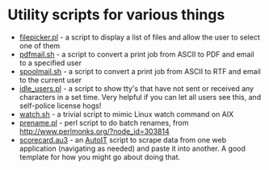 Utility scripts for various things
=======
* <a href="https://github.com/ianmcgowan/scripts/blob/master/filepicker.pl">filepicker.pl</a> - a script to display a list of files and allow the user to select one of them
* <a href="https://github.com/ianmcgowan/scripts/blob/master/pdfmail.sh">pdfmail.sh</a> - a script to convert a print job from ASCII to PDF and email to a specified user
* <a href="https://github.com/ianmcgowan/scripts/blob/master/spoolmail.sh">spoolmail.sh</a> - a script to convert a print job from ASCII to RTF and email to the current user
* <a href="https://github.com/ianmcgowan/scripts/blob/master/idle_users.pl">idle_users.pl</a> - a script to show tty's that have not sent or received any characters in a set time.  Very helpful if you can let all users see this, and self-police license hogs!
* <a href="https://github.com/ianmcgowan/scripts/blob/master/watch.sh">watch.sh</a> - a trivial script to mimic Linux watch command on AIX
* <a href="https://github.com/ianmcgowan/scripts/blob/master/prename.pl">prename.pl</a> - perl script to do batch renames, from http://www.perlmonks.org/?node_id=303814
* <a href="https://github.com/ianmcgowan/scripts/blob/master/scorecard.au3">scorecard.au3</a> - an <a href="https://www.autoitscript.com/site/autoit/">AutoIT</a> script to scrape data from one web application (navigating as needed) and paste it into another.  A good template for how you might go about doing that.
